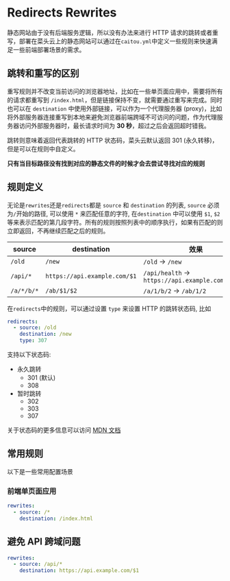 # Redirects Rewrites

静态网站由于没有后端服务逻辑，所以没有办法来进行 HTTP 请求的跳转或者重写，部署在菜头云上的静态网站可以通过在`caitou.yml`中定义一些规则来快速满足一些前端部署场景的需求。

## 跳转和重写的区别

重写规则并不改变当前访问的浏览器地址，比如在一些单页面应用中，需要将所有的请求都重写到 `/index.html`，但是链接保持不变，就需要通过重写来完成。同时也可以在 `destination` 中使用外部链接，可以作为一个代理服务器 (proxy)，比如将外部服务器连接重写到本地来避免浏览器前端跨域不可访问的问题，作为代理服务器访问外部服务器时，最长请求时间为 **30 秒**，超过之后会返回超时错我。

跳转则意味着返回代表跳转的 HTTP 状态码，菜头云默认返回 301 (永久转移)，但是可以在规则中自定义。

**只有当目标路径没有找到对应的静态文件的时候才会去尝试寻找对应的规则**

## 规则定义

无论是`rewrites`还是`redirects`都是 `source` 和 `destination` 的列表, `source` 必须为`/`开始的路径, 可以使用 `*` 来匹配任意的字符, 在`destination` 中可以使用 `$1`, `$2` 等来表示匹配的第几段字符。所有的规则按照列表中的顺序执行，如果有匹配的则立即返回，不再继续匹配之后的规则。

| source     | destination                  | 效果                                             |
| ---------- | ---------------------------- | ------------------------------------------------ |
| `/old`     | `/new`                       | `/old` → `/new`                                  |
| `/api/*`   | `https://api.example.com/$1` | `/api/health` → `https://api.example.com/health` |
| `/a/*/b/*` | `/ab/$1/$2`                  | `/a/1/b/2` → `/ab/1/2`                           |

在`redirects`中的规则，可以通过设置 `type` 来设置 HTTP 的跳转状态码, 比如

```yaml
redirects:
  - source: /old
    destination: /new
    type: 307
```

支持以下状态码:

- 永久跳转
  - 301 (默认)
  - 308
- 暂时跳转
  - 302
  - 303
  - 307

关于状态码的更多信息可以访问 [MDN 文档](https://developer.mozilla.org/en-US/docs/Web/HTTP/Redirections)

## 常用规则

以下是一些常用配置场景

### 前端单页面应用

```yaml
rewrites:
  - source: /*
    destination: /index.html
```

## 避免 API 跨域问题

```yaml
rewrites:
  - source: /api/*
    destination: https://api.example.com/$1
```
